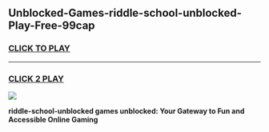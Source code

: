 
## Unblocked-Games-riddle-school-unblocked-Play-Free-99cap
<h3>
<a href="https://premium76.site?title=riddle-school-unblocked&ref=19M">CLICK TO PLAY</a></h3>
<hr>

<h3>
<a href="https://premium76.site?title=riddle-school-unblocked&ref=19M">CLICK 2 PLAY</a>
  
</h3>

<a href="https://premium76.site?title=riddle-school-unblocked&ref=19M"><img src="https://clearcache.store/games.png"></a>


**riddle-school-unblocked games unblocked: Your Gateway to Fun and Accessible Online Gaming**
